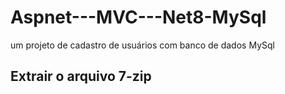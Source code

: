 # Aspnet---MVC---Net8-MySql
um projeto de cadastro de usuários com banco de dados MySql


## Extrair o arquivo 7-zip
